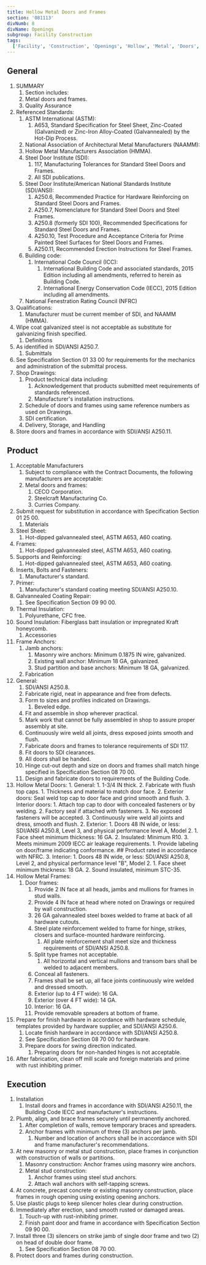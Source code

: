 ```yaml
---
title: Hollow Metal Doors and Frames
section: '081113'
divNumb: 8
divName: Openings
subgroup: Facility Construction
tags:
  ['Facility', 'Construction', 'Openings', 'Hollow', 'Metal', 'Doors', 'Frames']
---
```


## General

1. SUMMARY
   1. Section includes:
   1. Metal doors and frames.
   1. Quality Assurance
2. Referenced Standards:
   1. ASTM International (ASTM):
      1. A653, Standard Specification for Steel Sheet, Zinc-Coated (Galvanized) or Zinc-Iron Alloy-Coated (Galvannealed) by the Hot-Dip Process.
   2. National Association of Architectural Metal Manufacturers (NAAMM):
   3. Hollow Metal Manufacturers Association (HMMA).
   4. Steel Door Institute (SDI):
      1. 117, Manufacturing Tolerances for Standard Steel Doors and Frames.
      2. All SDI publications.
   5. Steel Door Institute/American National Standards Institute (SDI/ANSI):
      1. A250.6, Recommended Practice for Hardware Reinforcing on Standard Steel Doors and Frames.
      2. A250.7, Nomenclature for Standard Steel Doors and Steel Frames.
      3. A250.8 (formerly SDI 100), Recommended Specifications for Standard Steel Doors and Frames.
      4. A250.10, Test Procedure and Acceptance Criteria for Prime Painted Steel Surfaces for Steel Doors and Frames.
      5. A250.11, Recommended Erection Instructions for Steel Frames.
   6. Building code:
      1. International Code Council (ICC):
         1. International Building Code and associated standards, 2015 Edition including all amendments, referred to herein as Building Code.
         2. International Energy Conservation Code (IECC), 2015 Edition including all amendments.
   7. National Fenestration Rating Council (NFRC)
3. Qualifications:
   1. Manufacturer must be current member of SDI, and NAAMM (HMMA).
4. Wipe coat galvanized steel is not acceptable as substitute for galvanizing finish specified.
   1. Definitions
5. As identified in SDI/ANSI A250.7.
   1. Submittals
6. See Specification Section 01 33 00 for requirements for the mechanics and administration of the submittal process.
7. Shop Drawings:
   1. Product technical data including:
      1. Acknowledgement that products submitted meet requirements of standards referenced.
      2. Manufacturer's installation instructions.
   2. Schedule of doors and frames using same reference numbers as used on Drawings.
   3. SDI certification.
   4. Delivery, Storage, and Handling
8. Store doors and frames in accordance with SDI/ANSI A250.11.

## Product

1. Acceptable Manufacturers
   1. Subject to compliance with the Contract Documents, the following manufacturers are acceptable:
   1. Metal doors and frames:
      1. CECO Corporation.
      2. Steelcraft Manufacturing Co.
      3. Curries Company.
2. Submit request for substitution in accordance with Specification Section 01 25 00.
   1. Materials
3. Steel Sheet:
   1. Hot-dipped galvannealed steel, ASTM A653, A60 coating.
4. Frames:
   1. Hot-dipped galvannealed steel, ASTM A653, A60 coating.
5. Supports and Reinforcing:
   1. Hot-dipped galvannealed steel, ASTM A653, A60 coating.
6. Inserts, Bolts and Fasteners:
   1. Manufacturer's standard.
7. Primer:
   1. Manufacturer's standard coating meeting SDI/ANSI A250.10.
8. Galvannealed Coating Repair:
   1. See Specification Section 09 90 00.
9. Thermal Insulation:
   1. Polyurethane, CFC free.
10. Sound Insulation: Fiberglass batt insulation or impregnated Kraft honeycomb.
    1. Accessories
11. Frame Anchors:
    1. Jamb anchors:
       1. Masonry wire anchors: Minimum 0.1875 IN wire, galvanized.
       2. Existing wall anchor: Minimum 18 GA, galvanized.
       3. Stud partition and base anchors: Minimum 18 GA, galvanized.
    2. Fabrication
12. General:
    1. SDI/ANSI A250.8.
    2. Fabricate rigid, neat in appearance and free from defects.
    3. Form to sizes and profiles indicated on Drawings.
       1. Beveled edge.
    4. Fit and assemble in shop wherever practical.
    5. Mark work that cannot be fully assembled in shop to assure proper assembly at site.
    6. Continuously wire weld all joints, dress exposed joints smooth and flush.
    7. Fabricate doors and frames to tolerance requirements of SDI 117.
    8. Fit doors to SDI clearances.
    9. All doors shall be handed.
    10. Hinge cut-out depth and size on doors and frames shall match hinge specified in Specification Section 08 70 00.
    11. Design and fabricate doors to requirements of the Building Code.
13. Hollow Metal Doors: 1. General: 1. 1-3/4 IN thick. 2. Fabricate with flush top caps. 1. Thickness and material to match door face. 2. Exterior doors: Seal weld top cap to door face and grind smooth and flush. 3. Interior doors: 1. Attach top cap to door with concealed fasteners or by welding. 2. Factory seal if attached with fasteners. 3. No exposed fasteners will be accepted. 3. Continuously wire weld all joints and dress, smooth and flush. 2. Exterior: 1. Doors 48 IN wide, or less: SDI/ANSI A250.8, Level 3, and physical performance level A, Model 2. 1. Face sheet minimum thickness: 16 GA. 2. Insulated: Minimum R10. 3. Meets minimum 2009 IECC air leakage requirements. 1. Provide labeling on door/frame indicating conformance. ## Product rated in accordance with NFRC. 3. Interior: 1. Doors 48 IN wide, or less: SDI/ANSI A250.8, Level 2, and physical performance level "B", Model 2. 1. Face sheet minimum thickness: 18 GA. 2. Sound insulated, minimum STC-35.
14. Hollow Metal Frames:
    1. Door frames:
       1. Provide 2 IN face at all heads, jambs and mullions for frames in stud walls.
       2. Provide 4 IN face at head where noted on Drawings or required by wall construction.
       3. 26 GA galvannealed steel boxes welded to frame at back of all hardware cutouts.
       4. Steel plate reinforcement welded to frame for hinge, strikes, closers and surface-mounted hardware reinforcing.
          1. All plate reinforcement shall meet size and thickness requirements of SDI/ANSI A250.8.
       5. Split type frames not acceptable.
          1. All horizontal and vertical mullions and transom bars shall be welded to adjacent members.
       6. Conceal all fasteners.
       7. Frames shall be set up, all face joints continuously wire welded and dressed smooth.
       8. Exterior (up to 4 FT wide): 16 GA.
       9. Exterior (over 4 FT wide): 14 GA.
       10. Interior: 16 GA.
       11. Provide removable spreaders at bottom of frame.
15. Prepare for finish hardware in accordance with hardware schedule, templates provided by hardware supplier, and SDI/ANSI A250.6.
    1. Locate finish hardware in accordance with SDI/ANSI A250.8.
    2. See Specification Section 08 70 00 for hardware.
    3. Prepare doors for swing direction indicated.
       1. Preparing doors for non-handed hinges is not acceptable.
16. After fabrication, clean off mill scale and foreign materials and prime with rust inhibiting primer.

## Execution

1. Installation
   1. Install doors and frames in accordance with SDI/ANSI A250.11, the Building Code IECC and manufacturer's instructions.
2. Plumb, align, and brace frames securely until permanently anchored.
   1. After completion of walls, remove temporary braces and spreaders.
   2. Anchor frames with minimum of three (3) anchors per jamb.
      1. Number and location of anchors shall be in accordance with SDI and frame manufacturer's recommendations.
3. At new masonry or metal stud construction, place frames in conjunction with construction of walls or partitions.
   1. Masonry construction: Anchor frames using masonry wire anchors.
   2. Metal stud construction:
      1. Anchor frames using steel stud anchors.
      2. Attach wall anchors with self-tapping screws.
4. At concrete, precast concrete or existing masonry construction, place frames in rough opening using existing opening anchors.
5. Use plastic plugs to keep silencer holes clear during construction.
6. Immediately after erection, sand smooth rusted or damaged areas.
   1. Touch-up with rust-inhibiting primer.
   2. Finish paint door and frame in accordance with Specification Section 09 90 00.
7. Install three (3) silencers on strike jamb of single door frame and two (2) on head of double door frame.
   1. See Specification Section 08 70 00.
8. Protect doors and frames during construction.
